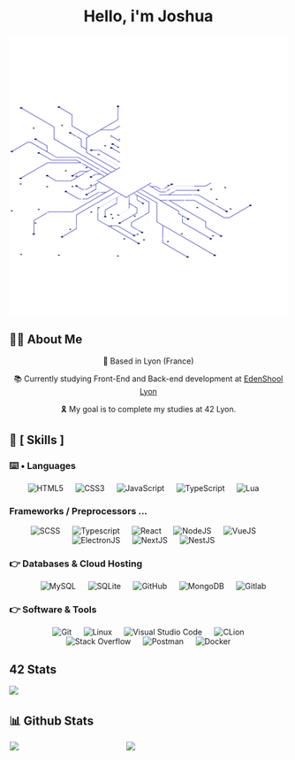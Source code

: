 <div align="center">
<h1 align="center">Hello, i'm Joshua</h1>
</div>

<div align="center">
  <img  src="./resources/proc.svg"
       alt="processor" /></a>
</div>

## 🙋‍♂️ About Me

<p align='center'>📍 Based in Lyon (France)</p>
<p align='center'>📚 Currently studying Front-End and Back-end development at <a href="https://edenschool.fr">EdenShool Lyon</a></p>
<p align='center'>🎗️ My goal is to complete my studies at 42 Lyon.</p>


## 🧠 [ Skills ]

### ⌨️ • Languages

<p align="center"> 
  
  <img alt="HTML5" src="https://img.shields.io/badge/HTML-e86328?style=for-the-badge&logo=html5&logoColor=white"/>
  &emsp;
  <img alt="CSS3" src="https://img.shields.io/badge/CSS-2965f1?style=for-the-badge&logo=css3&logoColor=white"/>
  &emsp;
  <img alt="JavaScript" src="https://img.shields.io/badge/Javascript-e6d34b?style=for-the-badge&logo=javascript&logoColor=black"/>
  &emsp;
  <img alt="TypeScript" src="https://img.shields.io/badge/typescript-%23007ACC.svg?style=for-the-badge&logo=typescript&logoColor=white"/>
  &emsp;
  <img alt="Lua" src="https://img.shields.io/badge/lua-%232C2D72.svg?style=for-the-badge&logo=lua&logoColor=white"/>
  &emsp;
</p>

###  Frameworks / Preprocessors ...
<p align="center"> 
  <img alt="SCSS" src="https://img.shields.io/badge/SCSS-E98DB8?style=for-the-badge&logo=sass&logoColor=white"/>
  &emsp;
  <img alt="Typescript" src="https://img.shields.io/badge/TypeScript-3178C6?style=for-the-badge&logo=typescript&logoColor=white"/>
  &emsp;
  <img alt="React" src="https://img.shields.io/badge/React-6adcf5?style=for-the-badge&logo=react&logoColor=black"/>
  &emsp;
  <img alt="NodeJS" src="https://img.shields.io/badge/Node.JS-036e02?style=for-the-badge&logo=node.js&logoColor=white"/>
  &emsp;
  <img alt="VueJS" src="https://img.shields.io/badge/Vue-42b883?style=for-the-badge&logo=vue.js&logoColor=white"/>
  &emsp;
  <img alt="ElectronJS" src="https://img.shields.io/badge/Electron-0881d1?style=for-the-badge&logo=electron&logoColor=white"/>
  &emsp;
  <img alt="NextJS" src="https://img.shields.io/badge/Next-66c8c4?style=for-the-badge&logo=next.js&logoColor=white"/>
  &emsp;
  <img alt="NestJS" src="https://img.shields.io/badge/Nest-E0234E?style=for-the-badge&logo=nestjs&logoColor=white"/>
  &emsp;
</p>

### 👉 Databases & Cloud Hosting
<p align="center">
  &emsp;
  <img alt="MySQL" src="https://img.shields.io/badge/MySQL-00000F?style=for-the-badge&logo=mysql&logoColor=white">
  &emsp;
  <img alt="SQLite" src="https://img.shields.io/badge/SQLite-07405E?style=for-the-badge&logo=sqlite&logoColor=white"/>
  &emsp;
  <img alt="GitHub" src="https://img.shields.io/badge/GitHub-100000?style=for-the-badge&logo=github&logoColor=white">
  &emsp;
  <img alt="MongoDB" src="https://img.shields.io/badge/Mongo DB-4DB33D?style=for-the-badge&logo=mongodb&logoColor=white">
  &emsp;
  <img alt="Gitlab" src="https://img.shields.io/badge/gitlab-fff?style=for-the-badge&logo=gitlab&logoColor=white">
</p>

 ### 👉 Software & Tools
<p align="center">
  &emsp;
  <img alt="Git" src="https://img.shields.io/badge/Git-F05032?style=for-the-badge&logo=git&logoColor=white">
  &emsp;
  <img alt="Linux" src="https://img.shields.io/badge/Linux-FCC624?style=for-the-badge&logo=linux&logoColor=black">
  &emsp;
  <img alt="Visual Studio Code" src="https://img.shields.io/badge/Visual_Studio_Code-0078D4?style=for-the-badge&logo=visual%20studio%20code&logoColor=white">
  &emsp;
  <img alt="CLion" src="https://img.shields.io/badge/CLion-21D18A?style=for-the-badge&logo=clion&logoColor=white">
  &emsp;
  <img alt="Stack Overflow" src="https://img.shields.io/badge/Stack_Overflow-FE7A16?style=for-the-badge&logo=stack-overflow&logoColor=white">
  &emsp;
  <img alt="Postman" src="https://img.shields.io/badge/Postman-FF6C37?style=for-the-badge&logo=Postman&logoColor=white">
  &emsp;
  <img alt="Docker" src="https://img.shields.io/badge/docker-0073EC?style=for-the-badge&logo=docker&logoColor=white">
</p>

## 42 Stats
<img src="https://badge42.vercel.app/api/v2/clbrb9qt400590gl2qjk1mlc4/stats?cursusId=21&coalitionId=304"/>

## 📊 Github Stats
<div align="center" style="display: flex; justify-content: space-around;">
  <img width="41.7%" src='https://github-readme-stats.vercel.app/api/top-langs/?username=dbiguene&layout=compact&langs_count=8&bg_color=0d1117&text_color=E5E7EB&hide=roff,objective-c'/>
  <img width="57.7%" src='https://github-readme-stats.vercel.app/api?username=dbiguene&count_private=true&bg_color=0d1117&text_color=E5E7EB'/>
</div>
